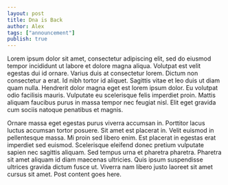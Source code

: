 ```yaml
---
layout: post
title: Dna is Back
author: Alex
tags: ["announcement"]
publish: true
---
```


Lorem ipsum dolor sit amet, consectetur adipiscing elit, sed do eiusmod tempor incididunt ut labore et dolore magna aliqua. Volutpat est velit egestas dui id ornare. Varius duis at consectetur lorem. Dictum non consectetur a erat. Id nibh tortor id aliquet. Sagittis vitae et leo duis ut diam quam nulla. Hendrerit dolor magna eget est lorem ipsum dolor. Eu volutpat odio facilisis mauris. Vulputate eu scelerisque felis imperdiet proin. Mattis aliquam faucibus purus in massa tempor nec feugiat nisl. Elit eget gravida cum sociis natoque penatibus et magnis.

<!--more-->

Ornare massa eget egestas purus viverra accumsan in. Porttitor lacus luctus accumsan tortor posuere. Sit amet est placerat in. Velit euismod in pellentesque massa. Mi proin sed libero enim. Est placerat in egestas erat imperdiet sed euismod. Scelerisque eleifend donec pretium vulputate sapien nec sagittis aliquam. Sed tempus urna et pharetra pharetra. Pharetra sit amet aliquam id diam maecenas ultricies. Quis ipsum suspendisse ultrices gravida dictum fusce ut. Viverra nam libero justo laoreet sit amet cursus sit amet.
Post content goes here.
